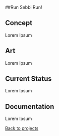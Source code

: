 ##Run Sebbi Run!

## Concept

Lorem Ipsum

## Art 

Lorem Ipsum

## Current Status

Lorem Ipsum

## Documentation

Lorem Ipsum



[Back to projects](projects.md)
